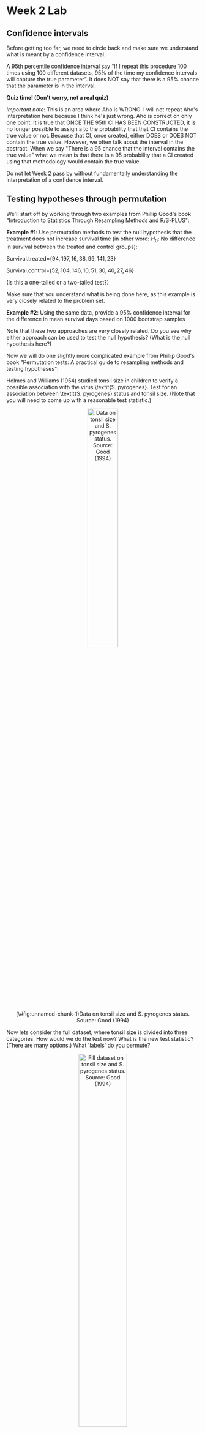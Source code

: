 Week 2 Lab
=============

Confidence intervals
-----------------------

Before getting too far, we need to circle back and make sure we understand what is meant by a confidence interval. 

A 95th percentile confidence interval say “If I repeat this procedure 100 times using 100 different datasets, 95% of the time my confidence intervals will capture the true parameter”. It does NOT say that there is a 95% chance that the parameter is in the interval.

**Quiz time! (Don't worry, not a real quiz)**

*Important note*: This is an area where Aho is WRONG. I will not repeat Aho's interpretation here because I think he's just wrong. Aho is correct on only one point. It is true that ONCE THE 95th CI HAS BEEN CONSTRUCTED, it is no longer possible to assign a $%$ to the probability that that CI contains the true value or not. Because that CI, once created, either DOES or DOES NOT contain the true value. However, we often talk about the interval in the abstract. When we say "There is a 95$%$ chance that the interval contains the true value" what we mean is that there is a 95$%$ probability that a CI created using that methodology would contain the true value.

Do not let Week 2 pass by without fundamentally understanding the interpretation of a confidence interval. 

Testing hypotheses through permutation
------------------------------------

We'll start off by working through two examples from Phillip Good's book "Introduction to Statistics Through Resampling Methods and R/S-PLUS":

**Example #1**: Use permutation methods to test the null hypothesis that the treatment does not increase survival time (in other word: $H_{0}$: No difference in survival between the treated and control groups):

Survival.treated=$\{94,197,16,38,99,141,23 \}$

Survival.control=$\{52,104,146,10,51,30,40,27,46 \}$

(Is this a one-tailed or a two-tailed test?)

Make sure that you understand what is being done here, as this example is very closely related to the problem set.


**Example #2**: Using the same data, provide a 95% confidence interval for the difference in mean survival days based on 1000 bootstrap samples

Note that these two approaches are very closely related. Do you see why either approach can be used to test the null hypothesis? (What is the null hypothesis here?)

Now we will do one slightly more complicated example from Phillip Good's book "Permutation tests: A practical guide to resampling methods and testing hypotheses":

Holmes and Williams (1954) studied tonsil size in children to verify a possible association with the virus \textit{S. pyrogenes}. Test for an association between \textit{S. pyrogenes} status and tonsil size. (Note that you will need to come up with a reasonable test statistic.)

<div class="figure" style="text-align: center">
<img src="Table2categories.png" alt="Data on tonsil size and S. pyrogenes status. Source: Good (1994)" width="40%" />
<p class="caption">(\#fig:unnamed-chunk-1)Data on tonsil size and S. pyrogenes status. Source: Good (1994)</p>
</div>

Now lets consider the full dataset, where tonsil size is divided into three categories. How would we do the test now? What is the new test statistic? (There are many options.) What 'labels' do you permute?

<div class="figure" style="text-align: center">
<img src="Table3categories.png" alt="Fill dataset on tonsil size and S. pyrogenes status. Source: Good (1994)" width="50%" />
<p class="caption">(\#fig:unnamed-chunk-2)Fill dataset on tonsil size and S. pyrogenes status. Source: Good (1994)</p>
</div>

Basics of bootstrap and jackknife
------------------------------------

To get started with bootstrap and jackknife techniques, we start by working through a very simple example. First we simulate some data


```r
x<-seq(0,9,by=1)
```

This will constutute our "data". Let's print the result of sampling with replacement to get a sense for it...


```r
table(sample(x,size=length(x),replace=T))
```

```
## 
## 1 2 3 5 7 9 
## 3 1 2 1 2 1
```

Now we will write a little script to take bootstrap samples and calculate the means of each of these bootstrap samples


```r
xmeans<-vector(length=1000)
for (i in 1:1000)
  {
  xmeans[i]<-mean(sample(x,replace=T))
  }
```

The actual number of bootstrapped samples is arbitrary *at this point* but there are ways of characterizing the precision of the bootstrap (jackknife-after-bootstrap) which might inform the number of bootstrap samples needed. *In practice*, people tend to pick some arbitrary but large number of bootstrap samples because computers are so fast that it is often easy to draw far more samples than are actually needed. When calculation of the statistic is slow (as might be the case if you are using the samples to construct a phylogeny, for example), then you would need to be more concerned with the number of bootstrap samples. 

First, lets just look at a histogram of the bootstrapped means and plot the actual sample mean on the histogram for comparison



```r
hist(xmeans,breaks=30,col="pink")
abline(v=mean(x),lwd=2)
```

<img src="Week-2-lab_files/figure-html/unnamed-chunk-6-1.png" width="672" />

Calculating bias and standard error
-----------------------------------

From these we can calculate the bias and standard deviation for the mean (which is the "statistic"):

$$
\widehat{Bias_{boot}} = \left(\frac{1}{k}\sum^{k}_{i=1}\theta^{*}_{i}\right)-\hat{\theta}
$$


```r
bias.boot<-mean(xmeans)-mean(x)
bias.boot
```

```
## [1] 0.0526
```

```r
hist(xmeans,breaks=30,col="pink")
abline(v=mean(x),lwd=5,col="black")
abline(v=mean(xmeans),lwd=2,col="yellow")
```

<img src="Week-2-lab_files/figure-html/unnamed-chunk-7-1.png" width="672" />

$$
\widehat{s.e._{boot}} = \sqrt{\frac{1}{k-1}\sum^{k}_{i=1}(\theta^{*}_{i}-\bar{\theta^{*}})^{2}}
$$


```r
se.boot<-sd(xmeans)
```

We can find the confidence intervals in two ways:

Method #1: Assume the bootstrap statistics are normally distributed


```r
LL.boot<-mean(xmeans)-1.96*se.boot #where did 1.96 come from?
UL.boot<-mean(xmeans)+1.96*se.boot
LL.boot
```

```
## [1] 2.755296
```

```r
UL.boot
```

```
## [1] 6.349904
```

Method #2: Simply take the quantiles of the bootstrap statistics


```r
quantile(xmeans,c(0.025,0.975))
```

```
##   2.5%  97.5% 
## 2.8975 6.3025
```

Let's compare this to what we would have gotten if we had used normal distribution theory. First we have to calculate the standard error:


```r
se.normal<-sqrt(var(x)/length(x))
LL.normal<-mean(x)-qt(0.975,length(x)-1)*se.normal
UL.normal<-mean(x)+qt(0.975,length(x)-1)*se.normal
LL.normal
```

```
## [1] 2.334149
```

```r
UL.normal
```

```
## [1] 6.665851
```

In this case, the confidence intervals we got from the normal distribution theory are too wide.

Does it make sense why the normal distribution theory intervals are too wide? Because the original were were uniformly distributed, the data has higher variance than would be expected and therefore the standard error is higher than would be expected.

There are two packages that provide functions for bootstrapping, 'boot' and 'boostrap'. We will start by using the 'bootstrap' package, which was originally designed for Efron and Tibshirani's monograph on the bootstrap. 

To test the main functionality of the 'bootstrap' package, we will use the data we already have. The 'bootstrap' function requires the input of a user-defined function to calculate the statistic of interest. Here I will write a function that calculates the mean of the input values.


```r
library(bootstrap)
theta<-function(x)
  {
    mean(x)
  }
results<-bootstrap(x=x,nboot=1000,theta=theta)
results
```

```
## $thetastar
##    [1] 6.6 5.2 3.3 4.6 3.4 2.3 5.7 6.0 3.9 5.8 3.4 5.1 4.7 4.5 3.3 6.3 4.5 4.5
##   [19] 5.0 4.2 4.1 3.6 4.5 4.7 5.1 3.8 4.7 4.2 4.7 3.3 4.1 4.9 4.3 5.5 5.8 4.6
##   [37] 4.1 3.9 5.5 5.3 4.7 5.3 6.5 4.2 6.0 4.7 4.7 3.1 3.4 3.7 4.7 4.8 4.4 5.1
##   [55] 4.7 5.9 5.0 4.5 4.3 4.9 2.4 3.4 4.2 3.3 4.3 6.7 2.4 4.0 4.6 3.2 5.3 5.8
##   [73] 4.3 5.7 4.5 4.9 4.1 4.4 4.7 4.9 3.7 3.7 4.4 4.4 5.5 3.5 5.0 4.0 3.3 5.4
##   [91] 3.9 5.3 6.4 4.0 4.8 4.9 4.2 5.4 4.2 5.5 3.5 5.4 5.5 5.0 4.2 5.2 5.0 3.6
##  [109] 5.4 4.0 4.9 3.7 4.3 3.9 4.2 5.2 3.1 5.6 4.3 4.7 4.1 4.7 4.1 6.9 4.3 3.6
##  [127] 4.8 2.7 6.5 5.9 5.1 4.9 2.7 4.0 4.1 4.7 4.8 4.2 5.6 5.5 5.5 3.0 4.3 4.7
##  [145] 4.2 4.4 4.6 3.4 4.4 2.4 5.6 5.3 5.0 4.6 5.7 3.4 5.6 4.7 4.2 4.7 4.3 4.7
##  [163] 4.5 5.7 6.0 4.2 5.2 5.2 5.6 3.8 6.0 4.6 4.9 5.2 4.7 5.5 5.3 4.7 4.0 4.9
##  [181] 5.1 5.6 5.7 6.9 5.6 2.8 4.2 5.0 2.9 5.0 4.6 6.8 3.8 4.5 3.7 5.2 5.4 4.7
##  [199] 5.8 4.9 2.9 5.5 4.8 3.7 4.8 5.9 3.9 6.4 3.1 5.2 4.4 5.9 3.5 4.9 4.3 4.3
##  [217] 5.7 4.4 5.8 4.6 5.1 4.1 5.0 4.4 2.7 4.5 3.7 4.0 5.1 5.1 4.2 5.1 3.2 6.0
##  [235] 4.9 6.3 5.2 3.3 5.2 4.7 4.3 4.5 4.6 4.0 4.0 3.4 6.3 4.6 3.3 4.6 3.7 4.3
##  [253] 3.7 4.9 4.4 3.2 4.0 3.2 3.1 3.7 6.6 5.1 3.9 3.2 5.8 4.8 3.5 4.3 3.1 6.6
##  [271] 4.5 5.4 2.8 4.7 3.7 4.2 4.6 4.0 5.7 5.9 4.5 2.8 5.8 4.2 5.1 4.9 4.5 3.5
##  [289] 4.0 4.3 4.7 3.9 5.2 4.7 4.3 5.3 5.8 6.2 6.3 3.2 4.4 5.5 6.8 3.5 5.1 3.5
##  [307] 4.7 3.7 5.1 5.6 4.5 5.8 5.1 2.9 4.7 3.8 6.6 3.2 3.9 2.3 3.0 5.8 3.2 5.3
##  [325] 4.5 3.1 4.2 4.3 3.6 5.9 3.9 5.5 4.7 5.3 4.0 6.0 3.1 4.0 4.4 4.3 6.0 4.2
##  [343] 5.2 4.8 4.2 4.5 5.7 3.1 4.8 4.7 4.8 5.4 5.4 4.6 4.5 4.8 4.1 6.1 5.3 5.1
##  [361] 3.5 3.5 4.7 3.3 5.3 4.9 3.4 4.5 3.4 3.3 5.5 4.8 3.6 4.1 5.2 5.7 4.7 3.9
##  [379] 4.1 4.3 3.9 4.1 4.3 3.4 4.5 4.8 4.4 4.2 3.1 3.7 3.4 4.4 6.0 3.3 6.4 3.1
##  [397] 4.5 5.1 3.8 5.4 3.0 3.9 4.6 3.8 5.5 4.0 4.9 5.9 3.9 4.0 3.7 3.1 3.8 4.7
##  [415] 4.3 2.9 4.4 3.9 2.4 2.7 4.8 3.3 6.1 4.4 4.8 3.4 4.3 1.7 4.8 4.6 4.4 5.2
##  [433] 5.6 4.3 6.0 3.2 5.5 4.7 5.3 5.1 4.0 4.2 6.9 3.7 4.7 4.3 4.9 2.9 4.2 4.0
##  [451] 4.8 3.0 5.8 3.4 5.0 4.9 4.6 5.0 3.2 4.5 3.7 4.2 3.7 4.2 5.4 3.2 6.0 3.1
##  [469] 5.4 5.1 5.3 4.5 3.3 3.6 4.9 5.8 4.6 5.1 5.2 4.9 4.2 3.4 4.2 5.8 3.7 4.5
##  [487] 4.0 3.5 4.8 4.7 5.2 4.5 4.7 4.8 4.2 4.4 6.1 3.4 4.5 4.1 4.3 4.6 5.4 4.6
##  [505] 5.2 5.8 5.7 4.4 4.0 4.6 5.5 4.1 4.9 3.9 4.6 6.4 4.1 2.5 3.9 5.8 5.8 4.0
##  [523] 5.0 5.8 4.0 4.1 5.6 4.8 3.4 3.5 5.7 5.7 5.2 4.4 5.0 5.1 4.0 4.9 5.2 5.3
##  [541] 5.2 3.9 3.9 5.3 2.6 3.6 3.7 2.8 4.0 3.7 2.7 4.0 4.4 5.3 4.0 5.1 5.6 6.1
##  [559] 5.3 4.9 4.6 4.9 4.5 3.9 5.4 5.7 4.1 3.8 5.5 6.0 4.9 6.1 3.6 5.3 6.5 5.0
##  [577] 5.2 5.3 1.9 2.1 5.0 4.9 3.7 5.3 5.0 4.0 5.0 5.5 5.2 4.5 4.8 4.5 4.9 6.5
##  [595] 6.7 5.2 4.6 3.9 4.3 4.3 6.3 5.2 5.6 4.1 5.7 4.7 4.4 4.5 4.0 3.8 4.9 4.9
##  [613] 5.6 4.7 5.4 6.9 2.6 4.9 4.4 4.1 6.1 4.7 4.3 3.5 5.4 3.9 5.9 3.6 4.1 4.8
##  [631] 3.8 3.2 2.7 4.5 4.5 3.6 5.0 7.3 5.2 4.7 4.8 4.1 5.5 4.8 4.5 4.1 4.1 3.3
##  [649] 3.5 4.9 5.0 4.2 5.5 4.6 4.9 3.7 5.9 4.7 3.7 4.4 5.6 3.4 2.6 4.2 3.9 4.2
##  [667] 6.0 3.0 3.1 4.4 4.1 5.3 4.2 4.8 4.4 4.3 4.7 4.6 4.2 4.6 5.5 4.8 3.9 4.5
##  [685] 4.4 5.9 6.3 3.7 2.8 3.7 4.9 5.5 5.3 4.6 4.4 3.6 6.1 5.8 3.7 4.2 4.1 5.4
##  [703] 4.9 3.2 4.3 4.6 4.7 4.0 5.4 5.2 4.1 4.4 4.6 4.0 4.3 5.2 4.6 5.1 3.1 4.5
##  [721] 3.8 3.1 5.5 4.6 5.0 5.5 3.9 5.1 4.6 5.2 4.8 4.9 4.1 4.1 5.9 4.8 4.4 3.7
##  [739] 5.2 3.5 4.3 2.9 3.0 5.0 5.1 5.3 4.5 3.7 3.9 3.9 3.8 5.1 6.2 4.3 3.3 5.9
##  [757] 4.8 3.8 5.1 5.6 6.3 4.9 5.5 4.5 4.9 3.1 3.6 3.0 5.2 5.7 4.8 3.6 4.2 5.5
##  [775] 4.7 3.5 3.7 3.7 4.0 3.3 5.3 4.0 4.5 1.8 4.3 5.3 6.7 3.9 5.1 4.9 4.5 2.4
##  [793] 3.8 5.0 4.7 4.9 4.7 5.3 5.7 5.3 4.9 5.2 4.8 5.3 4.0 3.9 1.6 5.8 3.5 4.5
##  [811] 5.2 5.7 4.6 4.6 3.3 4.6 5.1 3.3 5.3 4.6 4.4 5.7 3.7 5.6 4.3 4.9 3.9 2.6
##  [829] 2.7 3.7 5.3 4.6 3.5 5.4 5.1 5.0 5.6 4.4 4.4 5.9 4.4 3.7 3.0 4.3 5.1 4.2
##  [847] 6.3 4.9 4.9 5.8 4.9 7.5 5.2 4.3 4.8 5.7 5.8 5.4 3.0 3.3 4.0 5.1 5.2 5.8
##  [865] 4.3 5.3 4.0 5.1 4.9 4.3 3.3 3.9 6.0 4.7 6.2 4.2 6.0 5.6 4.9 4.2 4.5 4.3
##  [883] 4.5 4.9 5.6 5.5 5.3 3.4 3.4 3.6 3.7 5.5 6.0 4.4 3.9 5.3 4.7 5.8 3.0 3.9
##  [901] 4.5 4.5 5.4 4.0 3.5 4.5 5.4 4.2 5.3 3.2 1.8 3.5 5.8 3.1 4.2 5.0 4.5 4.9
##  [919] 4.1 5.1 4.6 5.7 5.7 3.0 5.3 6.2 2.7 5.5 5.2 3.6 5.9 1.6 3.0 3.4 4.1 4.5
##  [937] 5.2 4.9 4.3 3.0 3.8 3.6 5.0 3.5 5.2 2.9 4.7 4.6 5.0 5.1 3.6 6.1 4.9 4.5
##  [955] 4.8 5.4 4.4 5.8 5.7 5.7 4.2 5.0 3.8 3.6 2.9 3.1 3.7 5.0 2.8 6.1 5.3 5.6
##  [973] 4.7 4.4 4.3 3.0 4.5 5.4 5.3 5.2 5.5 4.8 4.8 4.5 4.0 4.3 5.3 4.9 3.4 4.2
##  [991] 4.8 5.2 3.5 4.8 2.9 6.0 4.3 4.5 3.9 4.7
## 
## $func.thetastar
## NULL
## 
## $jack.boot.val
## NULL
## 
## $jack.boot.se
## NULL
## 
## $call
## bootstrap(x = x, nboot = 1000, theta = theta)
```

```r
quantile(results$thetastar,c(0.025,0.975))
```

```
##  2.5% 97.5% 
##   2.7   6.3
```

Notice that we get exactly what we got last time. This illustrates an important point, which is that the bootstrap functions are often no easier to use than something you could write yourself.

You can also define a function of the bootstrapped statistics (we have been calling this theta) to pull out immediately any summary statistics you are interested in from the bootstrapped thetas.

Here I will write a function that calculates the bias of my estimate of the mean (which is 4.5 [i.e. the mean of the number 0,1,2,3,4,5,6,7,8,9])


```r
bias<-function(x)
  {
  mean(x)-4.5
  }
results<-bootstrap(x=x,nboot=1000,theta=theta,func=bias)
results
```

```
## $thetastar
##    [1] 5.0 3.6 5.4 4.8 5.1 5.3 5.6 3.7 6.6 4.9 2.9 4.8 4.0 3.9 4.8 3.9 2.8 3.6
##   [19] 3.6 3.9 3.9 4.7 5.0 5.7 4.8 5.4 3.6 3.9 4.6 4.5 4.6 3.5 4.4 5.2 4.6 4.9
##   [37] 6.1 3.1 4.6 4.5 5.7 4.8 5.8 3.8 3.2 4.3 3.4 4.4 4.7 5.5 2.9 5.4 5.3 2.9
##   [55] 4.1 5.7 6.3 3.7 5.5 4.0 3.7 3.4 4.5 3.3 5.3 4.7 3.8 3.6 4.9 5.3 4.8 4.0
##   [73] 5.1 5.0 3.2 5.3 3.0 4.1 5.1 4.0 5.0 3.6 5.8 4.1 3.6 4.6 5.2 3.9 2.4 4.7
##   [91] 3.9 5.2 3.5 4.8 5.9 3.4 5.6 4.6 2.6 6.2 2.9 3.2 5.4 6.2 4.5 5.2 5.4 4.5
##  [109] 4.9 4.8 5.2 4.1 5.1 4.8 4.2 5.3 4.6 3.6 5.5 4.3 5.3 3.8 4.7 5.3 4.0 2.5
##  [127] 4.8 3.3 4.3 3.4 6.4 3.3 4.2 5.2 4.0 3.4 5.8 7.0 5.0 5.6 3.9 4.5 4.3 4.7
##  [145] 3.7 3.8 4.5 4.3 6.2 4.3 4.5 6.7 3.9 3.2 4.8 5.4 3.5 4.1 5.3 2.8 3.8 5.6
##  [163] 4.1 5.1 3.5 6.3 4.4 3.8 5.6 2.9 4.5 4.2 3.7 5.1 2.7 2.3 4.3 5.2 3.1 4.8
##  [181] 4.7 3.7 4.4 5.4 4.9 5.7 4.9 3.7 4.2 3.2 3.7 4.0 4.6 5.6 5.3 4.4 5.5 5.1
##  [199] 6.2 4.7 4.9 5.6 3.4 6.3 4.8 3.2 5.1 5.1 4.7 4.8 5.0 3.8 4.3 4.9 5.3 5.1
##  [217] 5.2 3.1 3.2 3.7 5.8 4.9 4.7 5.7 3.7 4.1 6.0 5.8 3.7 5.7 4.5 4.1 5.2 5.0
##  [235] 3.7 5.3 6.4 5.5 6.6 4.8 2.8 3.9 5.3 2.6 4.2 4.5 4.0 3.4 4.3 4.3 5.4 5.4
##  [253] 3.7 5.8 3.8 4.3 6.7 5.6 4.7 5.5 4.4 5.4 3.2 5.7 4.9 4.7 5.5 4.6 6.1 3.4
##  [271] 4.6 6.1 4.4 4.5 4.8 2.6 4.6 4.9 3.0 3.1 5.8 4.0 5.7 3.8 3.9 7.0 2.6 4.0
##  [289] 4.1 4.5 2.5 3.6 4.0 6.4 5.9 5.0 5.3 2.8 3.0 4.0 4.2 4.0 5.0 2.8 5.0 5.3
##  [307] 4.0 4.7 4.8 6.1 4.4 4.7 5.3 4.6 4.5 3.1 3.7 5.0 5.5 4.7 5.1 5.4 5.2 5.9
##  [325] 5.6 2.8 5.4 3.9 4.2 4.8 4.3 5.0 6.3 5.4 3.7 5.4 6.0 5.3 4.0 3.6 4.9 5.0
##  [343] 3.0 3.4 3.3 5.4 4.6 5.5 3.8 4.7 4.9 4.4 4.1 4.3 3.3 5.0 4.6 6.9 4.5 4.9
##  [361] 4.6 5.2 3.4 4.6 4.1 4.8 4.0 4.5 6.4 4.8 4.1 2.1 5.6 4.5 5.0 4.4 5.9 4.7
##  [379] 3.7 4.2 3.2 4.5 4.8 5.6 3.5 4.8 3.8 4.2 5.1 6.5 3.0 4.0 3.7 5.6 5.3 3.7
##  [397] 3.5 4.0 4.8 4.2 5.3 4.0 3.9 6.3 4.3 4.7 3.5 4.2 6.2 4.1 4.1 4.8 4.5 5.1
##  [415] 3.6 3.9 6.3 4.0 3.5 5.2 4.4 3.0 4.3 4.1 4.5 5.0 5.5 5.7 4.2 4.9 4.6 4.8
##  [433] 3.2 5.9 3.9 4.2 4.1 4.2 5.0 4.4 1.7 3.8 5.9 4.9 4.7 5.2 5.2 5.4 2.7 3.6
##  [451] 4.8 3.6 5.0 4.9 3.2 4.7 5.2 4.9 6.9 5.2 3.6 2.8 4.9 3.9 4.2 4.5 5.6 5.6
##  [469] 4.4 5.1 4.1 4.2 3.4 4.0 4.6 3.1 3.8 3.5 4.6 3.3 4.9 4.4 4.3 5.6 4.3 3.1
##  [487] 4.3 6.2 6.7 4.2 3.6 2.3 5.6 4.1 3.8 4.6 5.2 3.9 2.2 4.0 4.1 5.0 4.3 4.7
##  [505] 4.6 3.1 3.7 4.9 3.8 4.0 3.5 5.1 4.7 4.9 3.6 5.7 4.7 4.7 4.2 4.5 5.3 4.4
##  [523] 4.3 5.2 4.2 4.7 5.8 4.6 4.7 6.2 5.4 4.6 4.9 4.2 4.8 4.0 5.8 5.1 4.6 5.2
##  [541] 4.5 3.8 4.9 4.0 4.1 2.0 5.1 4.1 4.1 3.9 3.9 4.5 5.5 4.4 3.7 4.2 3.3 5.3
##  [559] 4.9 3.9 4.5 3.2 6.1 2.3 5.5 3.9 3.5 5.2 4.8 4.6 5.9 5.2 5.2 3.8 5.6 4.4
##  [577] 3.1 5.3 3.4 3.3 5.4 4.6 5.4 6.3 5.0 4.5 4.6 5.3 3.4 5.0 3.8 6.0 3.8 5.1
##  [595] 6.8 5.3 3.4 2.9 5.0 5.4 2.4 4.1 4.8 2.4 3.9 2.9 4.3 5.2 4.7 5.7 3.1 5.3
##  [613] 5.6 4.6 5.1 5.4 4.8 3.4 4.4 5.5 3.4 3.6 5.4 4.2 5.3 3.8 5.5 5.1 5.0 4.3
##  [631] 6.8 4.4 5.4 4.6 4.1 3.0 4.3 4.2 4.8 4.4 4.6 5.1 3.1 5.5 4.5 4.1 3.8 4.5
##  [649] 5.0 3.2 4.9 3.3 3.9 4.9 3.9 4.2 3.8 4.7 3.2 4.3 4.3 4.0 4.8 4.0 5.0 4.6
##  [667] 4.8 3.3 4.4 6.3 3.2 6.7 4.1 3.5 4.0 4.8 3.9 5.2 4.4 4.1 5.2 2.5 5.6 3.7
##  [685] 5.1 3.5 4.2 4.4 4.2 2.5 4.5 6.1 3.8 4.0 4.0 5.6 5.1 4.2 4.1 3.6 5.4 3.9
##  [703] 3.7 3.2 2.3 3.9 3.0 4.2 5.2 6.2 3.1 4.9 3.6 3.3 3.2 3.9 4.6 4.3 4.9 4.8
##  [721] 3.0 3.8 4.2 4.1 4.3 5.6 4.1 5.6 4.4 5.0 4.6 6.0 4.0 5.5 5.2 4.3 6.7 5.0
##  [739] 3.2 2.5 3.8 3.5 3.2 4.0 3.0 5.2 4.0 4.4 4.4 4.5 3.8 5.0 4.2 5.1 3.3 5.0
##  [757] 4.6 5.4 4.2 3.1 4.9 6.3 4.9 4.5 2.7 3.6 3.4 3.7 3.9 5.0 4.3 5.8 4.6 3.0
##  [775] 3.6 4.7 3.9 5.0 5.1 5.4 5.9 3.4 6.9 4.6 5.5 4.7 4.4 5.1 4.4 4.4 2.4 4.9
##  [793] 5.4 2.4 4.8 2.9 3.6 4.5 6.8 5.3 4.9 3.5 3.2 4.4 4.5 5.8 5.2 6.0 5.8 4.9
##  [811] 2.9 5.3 5.6 4.6 4.4 4.4 4.4 4.9 4.2 5.4 4.1 5.1 4.0 3.9 5.1 3.5 4.5 4.1
##  [829] 5.1 4.4 3.9 3.2 4.9 5.8 5.2 4.7 3.5 4.9 4.8 3.6 5.3 3.4 2.9 4.4 5.5 4.5
##  [847] 4.5 3.5 4.8 5.3 4.3 4.3 4.0 5.9 5.1 4.6 5.3 4.8 3.9 4.9 3.5 5.2 5.6 3.8
##  [865] 4.3 2.0 6.2 6.1 4.4 3.5 3.7 3.7 4.1 4.0 4.4 6.8 4.0 4.8 4.7 5.8 2.9 5.7
##  [883] 4.2 3.7 5.5 4.1 5.8 2.6 5.9 4.2 4.6 5.0 5.1 3.4 4.6 4.0 4.1 4.7 5.4 3.6
##  [901] 3.4 6.6 5.3 2.1 4.1 5.6 4.5 5.4 3.9 3.7 5.8 6.2 5.0 6.2 3.0 3.7 3.4 5.2
##  [919] 4.8 4.2 4.0 5.4 3.4 3.8 7.1 6.3 3.6 3.9 4.2 4.8 3.9 5.3 3.8 3.8 5.8 5.0
##  [937] 5.9 3.5 4.6 2.9 5.9 5.3 5.5 3.8 4.0 5.2 4.6 4.2 3.6 2.8 4.2 4.5 4.8 3.1
##  [955] 4.0 2.8 3.9 5.6 3.4 3.4 5.4 3.6 4.3 4.4 4.7 5.2 3.3 5.2 4.9 4.2 5.8 6.7
##  [973] 4.5 4.6 4.8 5.7 3.5 4.9 2.7 4.0 2.9 5.6 2.5 3.1 3.9 5.8 4.5 5.1 4.8 4.1
##  [991] 5.8 3.7 4.7 4.6 5.1 4.1 3.3 4.5 5.5 4.2
## 
## $func.thetastar
## [1] -0.0064
## 
## $jack.boot.val
##  [1]  0.5491620112  0.3938775510  0.3584070796  0.1843373494  0.0005952381
##  [6] -0.0943620178 -0.1529891304 -0.3038356164 -0.4005882353 -0.5780281690
## 
## $jack.boot.se
## [1] 1.055633
## 
## $call
## bootstrap(x = x, nboot = 1000, theta = theta, func = bias)
```

Compare this to 'bias.boot' (our result from above). Why might it not be the same? Try running the same section of code several times. See how the value of the bias ($func.thetastar) jumps around? We should not be surprised by this because we can look at the jackknife-after-bootstrap estimate of the standard error of the function (in this case, that function is the bias) and we can see that it is not so small that we wouldn't expect some variation in these values.

Remember, everything we have discussed today are estimates. The statistic as applied to your data will change with new data, as will the standard error, the confidence intervals - everything! All of these values have sampling distributions and are subject to change if you repeated the procedure with new data.

Note that we can calculate any function of $\theta^{*}$. A simple example would be the 72nd percentile:


```r
perc72<-function(x)
  {
  quantile(x,probs=c(0.72))
  }
results<-bootstrap(x=x,nboot=1000,theta=theta,func=perc72)
results
```

```
## $thetastar
##    [1] 4.7 4.9 2.9 4.1 3.4 2.7 5.0 3.7 3.9 3.9 4.8 4.4 4.3 3.5 3.4 4.9 4.3 5.4
##   [19] 4.8 5.7 4.2 2.9 6.7 5.0 6.1 4.6 5.3 4.3 4.8 2.9 5.5 5.1 3.5 3.2 3.7 5.7
##   [37] 5.1 3.8 3.6 5.4 5.6 2.6 4.8 5.8 6.2 4.7 3.9 4.8 4.1 5.8 3.2 3.6 4.3 3.6
##   [55] 4.9 4.7 4.5 4.1 3.0 2.2 5.3 3.6 4.0 4.8 4.9 5.1 4.4 3.4 3.3 3.5 5.8 3.3
##   [73] 3.4 6.2 4.5 4.8 6.0 5.2 4.0 4.0 4.7 4.9 4.9 3.7 4.6 4.3 4.6 4.3 4.6 5.0
##   [91] 4.7 4.0 3.2 6.0 3.5 4.9 1.8 4.7 4.4 5.1 3.5 4.7 3.7 5.6 5.3 5.9 3.7 4.5
##  [109] 2.8 5.3 4.4 5.0 7.3 3.0 4.0 5.8 4.0 4.7 5.4 4.6 4.3 4.7 4.4 5.4 3.9 5.9
##  [127] 4.4 5.3 3.5 4.2 3.6 4.1 4.4 4.5 3.9 4.5 4.8 4.7 5.7 4.3 5.3 3.7 6.1 3.4
##  [145] 5.0 6.6 3.0 4.5 4.0 5.3 4.3 4.0 3.6 2.9 5.5 5.2 2.6 4.5 4.5 3.4 5.2 4.2
##  [163] 3.9 4.0 4.4 5.1 3.7 3.1 5.4 5.3 5.0 3.8 6.2 3.5 4.4 5.1 4.4 4.4 4.6 5.2
##  [181] 5.1 5.5 4.2 3.4 5.2 4.8 4.3 4.3 6.2 3.1 2.5 6.8 5.6 4.0 3.5 4.2 3.1 4.0
##  [199] 4.3 5.4 4.6 4.6 4.3 3.2 3.6 4.7 5.0 5.0 5.2 2.6 4.2 4.8 4.1 3.8 4.4 3.5
##  [217] 3.4 4.5 4.9 2.9 5.3 4.5 4.1 3.8 5.3 5.4 5.6 4.4 5.5 3.3 4.6 5.4 3.1 5.5
##  [235] 4.7 2.6 3.7 5.2 4.2 3.3 4.6 3.6 3.7 4.5 4.9 6.1 5.0 3.4 6.4 4.9 3.7 5.2
##  [253] 5.2 5.3 3.7 4.2 4.1 3.3 5.7 2.9 5.5 4.5 3.1 3.1 3.8 4.2 3.9 4.1 4.0 5.0
##  [271] 4.5 5.8 3.1 4.5 5.9 4.4 5.4 5.2 4.7 5.5 5.0 6.2 4.6 4.7 4.4 3.3 3.6 5.3
##  [289] 4.9 6.0 3.9 4.3 4.6 4.9 4.7 5.3 3.5 5.1 5.3 6.1 4.0 3.6 4.1 4.8 6.6 4.1
##  [307] 5.3 5.4 2.9 4.4 3.9 4.8 4.3 3.6 4.8 4.0 4.2 4.2 3.1 4.8 5.5 5.7 3.5 6.0
##  [325] 4.8 5.2 4.0 7.4 3.7 3.4 4.6 4.2 3.4 4.6 5.5 3.6 3.5 5.2 5.8 6.0 2.7 2.5
##  [343] 5.8 3.2 3.4 4.8 4.3 6.0 5.1 5.4 4.0 3.8 4.2 4.9 4.7 4.1 4.2 6.2 4.4 4.5
##  [361] 4.5 5.0 4.8 4.5 5.4 6.0 5.6 5.6 2.8 3.3 5.0 4.6 4.2 4.0 2.6 6.0 4.4 3.5
##  [379] 3.6 5.6 3.3 4.0 3.8 4.0 4.4 4.7 3.4 5.5 4.4 4.3 4.1 3.6 4.4 4.3 2.9 6.0
##  [397] 3.4 4.6 3.1 3.8 4.6 3.7 5.6 4.0 3.8 4.4 6.1 4.1 3.9 3.4 5.9 3.4 3.2 5.3
##  [415] 4.3 5.0 5.5 3.0 5.9 2.2 5.0 4.1 4.3 4.0 4.0 4.8 3.4 5.0 3.6 4.3 4.3 3.8
##  [433] 5.4 2.2 5.3 4.4 4.7 3.6 4.7 4.8 2.5 4.3 3.4 5.3 5.0 4.0 3.8 4.1 1.9 3.7
##  [451] 5.1 3.2 4.3 3.7 6.1 4.2 4.8 6.0 3.5 4.1 1.7 3.1 4.2 3.9 5.0 4.7 2.9 3.9
##  [469] 3.1 5.2 4.0 4.4 3.7 5.1 5.9 3.2 4.1 3.4 4.0 3.2 5.0 6.6 5.4 4.1 3.5 4.3
##  [487] 4.8 3.0 5.4 2.9 4.1 4.6 5.9 5.2 3.7 3.9 3.6 4.7 5.5 3.6 5.4 5.2 4.4 3.5
##  [505] 3.6 4.0 5.1 4.2 4.3 4.8 4.1 5.0 3.6 4.8 3.7 5.8 5.0 5.0 5.5 3.2 4.7 3.8
##  [523] 3.2 3.8 4.8 3.2 4.3 5.0 5.1 5.8 3.3 4.2 5.8 3.0 5.6 4.5 2.8 3.2 5.6 4.0
##  [541] 6.1 5.1 3.7 2.9 4.3 4.4 4.0 5.6 4.4 4.7 4.6 2.6 5.2 5.6 4.2 5.5 4.0 5.9
##  [559] 3.3 5.1 3.5 1.6 5.8 4.6 4.5 4.8 2.7 4.1 6.3 5.8 2.9 3.2 5.2 5.6 5.1 4.0
##  [577] 4.7 4.4 4.3 4.0 6.2 4.0 3.4 3.0 5.0 4.7 5.4 5.9 4.6 4.8 5.2 4.5 4.5 4.0
##  [595] 3.8 3.3 3.4 4.3 5.0 4.7 5.2 4.4 5.7 5.7 5.5 4.4 3.1 5.3 4.9 4.9 4.9 4.3
##  [613] 4.8 5.1 3.2 4.6 3.8 4.2 5.4 5.7 4.6 3.2 3.4 5.4 3.0 3.5 5.2 4.6 5.6 4.1
##  [631] 4.9 6.3 4.2 4.0 4.2 4.6 4.9 3.4 5.1 4.4 3.2 4.5 5.8 3.8 4.9 3.9 4.2 3.8
##  [649] 2.9 5.1 5.4 4.8 2.8 5.1 3.9 5.6 4.3 4.4 4.0 6.8 3.9 6.0 5.6 3.3 4.1 5.5
##  [667] 4.7 5.1 4.2 5.2 5.0 3.5 4.4 4.3 6.0 7.0 4.8 4.5 4.0 3.2 4.7 3.4 4.1 4.1
##  [685] 4.6 4.0 3.9 5.0 4.4 4.0 5.3 5.0 4.0 5.3 3.8 6.6 3.9 4.1 3.7 2.9 4.0 4.0
##  [703] 4.9 2.9 3.1 4.2 3.9 4.1 3.9 4.5 4.7 4.7 5.1 3.3 4.4 5.3 4.2 4.5 4.7 3.1
##  [721] 4.9 5.3 6.1 4.9 5.5 4.0 4.5 3.8 5.9 4.0 4.6 3.2 5.4 5.5 4.0 4.3 5.7 4.5
##  [739] 4.3 3.8 5.3 5.0 5.4 3.1 4.3 5.0 4.6 5.1 4.3 4.9 5.0 4.6 4.5 4.2 4.2 4.2
##  [757] 6.3 2.9 4.6 4.1 4.1 4.9 4.9 3.5 5.3 4.3 5.7 5.4 4.2 3.2 3.9 6.6 5.8 3.4
##  [775] 3.8 3.9 4.8 3.3 4.4 5.1 6.5 4.6 5.7 4.5 4.9 5.7 4.2 4.4 3.7 3.3 3.3 4.5
##  [793] 4.2 4.9 3.0 3.6 4.5 3.6 4.7 2.9 4.2 3.3 3.7 4.2 5.0 5.3 5.7 5.0 2.8 6.0
##  [811] 4.2 3.6 4.3 3.7 4.0 4.8 4.4 4.3 4.4 5.9 4.7 3.6 4.1 4.7 4.8 5.2 5.7 3.7
##  [829] 5.3 4.4 5.1 5.8 4.0 5.1 4.4 3.3 4.0 4.3 3.3 2.6 6.6 5.2 3.9 4.8 5.1 4.7
##  [847] 3.3 4.4 4.7 4.5 5.1 5.1 4.2 5.8 5.1 3.7 4.5 3.7 4.6 5.5 5.1 4.6 3.8 3.8
##  [865] 4.4 3.9 5.1 3.9 3.6 3.9 5.4 3.5 5.2 4.1 3.2 4.1 4.3 5.9 4.9 3.4 4.4 5.1
##  [883] 5.2 4.9 4.6 4.6 4.9 5.3 4.7 5.1 5.8 6.2 4.3 3.4 5.0 4.7 5.2 6.5 5.3 4.1
##  [901] 3.1 4.9 3.8 4.7 4.8 4.2 4.3 5.7 2.8 3.8 4.3 4.3 3.9 4.0 3.1 5.3 3.8 4.6
##  [919] 4.7 5.1 4.7 5.1 5.7 3.3 2.5 3.6 4.1 2.5 5.7 5.3 5.7 5.3 5.6 4.6 5.6 4.4
##  [937] 5.3 4.7 4.9 4.4 5.2 3.7 3.5 3.7 4.1 4.8 5.0 5.0 3.9 3.9 4.1 6.0 4.6 5.6
##  [955] 3.5 4.5 4.5 3.9 4.1 5.8 4.3 4.5 6.2 4.1 4.1 3.6 4.1 4.9 6.0 2.5 4.4 6.1
##  [973] 3.0 4.6 3.7 4.5 4.2 4.5 3.5 5.3 4.1 4.9 4.3 4.2 4.1 3.9 4.7 3.3 4.9 3.7
##  [991] 4.1 5.2 5.3 4.6 3.3 3.5 4.2 4.5 4.4 3.4
## 
## $func.thetastar
## 72% 
##   5 
## 
## $jack.boot.val
##  [1] 5.500 5.308 5.200 5.100 5.000 5.100 4.800 4.700 4.600 4.400
## 
## $jack.boot.se
## [1] 0.9704143
## 
## $call
## bootstrap(x = x, nboot = 1000, theta = theta, func = perc72)
```

On Tuesday we went over an example in which we bootstrapped the correlation coefficient between LSAT scores and GPA. To do that, we sampled pairs of (LSAT,GPA) data with replacement. Here is a little script that would do something like that using (X,Y) data that are independently drawn from the normal distribution


```r
xdata<-matrix(rnorm(30),ncol=2)
```

Everyone's data is going to be different. With such a small sample size, it would be easy to get a positive or negative correlation by random change, but on average across everyone's datasets, there should be zero correlation because the two columns are drawn independently.


```r
n<-15
theta<-function(x,xdata)
  {
  cor(xdata[x,1],xdata[x,2])
  }
results<-bootstrap(x=1:n,nboot=50,theta=theta,xdata=xdata) 
#NB: xdata is passed to the theta function, not needed for bootstrap function itself
```

Notice the parameters that get passed to the 'bootstrap' function are: (1) the indexes which will be sampled with replacement. This is different that the raw data but the end result is the same because both the indices and the raw data get passed to the function 'theta' (2) the number of bootrapped samples (in this case 50) (3) the function to calculate the statistic (4) the raw data.

Lets look at a histogram of the bootstrapped statistics $\theta^{*}$ and draw a vertical line for the statistic as applied to the original data.


```r
hist(results$thetastar,breaks=30,col="pink")
abline(v=cor(xdata[,1],xdata[,2]),lwd=2)
```

<img src="Week-2-lab_files/figure-html/unnamed-chunk-17-1.png" width="672" />

Parametric bootstrap
---------------------

Let's do one quick example of a parametric bootstrap. We haven't introduced distributions yet (except for the Gaussian, or Normal, distribution, which is the most familiar), so lets spend a few minutes exploring the Gamma distribution, just so we have it to work with for testing out parametric bootstrap. All we need to know is that the Gamma distribution is a continuous, non-negative distribution that takes two parameters, which we call "shape" and "rate". Lets plot a few examples just to see what a Gamma distribution looks like. (Note that the Gamma distribution can be parameterized by "shape" and "rate" OR by "shape" and "scale", where "scale" is just 1/"rate". R will allow you to use either (shape,rate) or (shape,scale) as long as you specify which you are providing.

<img src="Week-2-lab_files/figure-html/unnamed-chunk-18-1.png" width="672" />


Let's generate some fairly sparse data from a Gamma distribution


```r
original.data<-rgamma(10,3,5)
```

and calculate the skew of the data using the R function 'skewness' from the 'moments' package. 


```r
library(moments)
theta<-skewness(original.data)
head(theta)
```

```
## [1] -0.8332946
```

What is skew? Skew describes how assymetric a distribution is. A distribution with a positive skew is a distribution that is "slumped over" to the right, with a right tail that is longer than the left tail. Alternatively, a distribution with negative skew has a longer left tail. Here we are just using it for illustration, as a property of a distribution that you may want to estimate using your data.

Lets use 'fitdistr' to fit a gamma distribution to these data. This function is an extremely handy function that takes in your data, the name of the distribution you are fitting, and some starting values (for the estimation optimizer under the hood), and it will return the parameter values (and their standard errors). We will learn in a couple weeks how R is doing this, but for now we will just use it out of the box. (Because we generated the data, we happen to know that the data are gamma distributed. In general we wouldn't know that, and we will see in a second that our assumption about the shape of the data really does make a difference.)


```r
library(MASS)
fit<-fitdistr(original.data,dgamma,list(shape=1,rate=1))
```

```
## Warning in densfun(x, parm[1], parm[2], ...): NaNs produced
```

```r
# fit<-fitdistr(original.data,"gamma")
# The second version would also work.
fit
```

```
##      shape       rate   
##    6.653137   12.415205 
##  ( 2.903834) ( 5.628466)
```

Now lets sample with replacement from this new distribution and calculate the skewness at each step:


```r
results<-c()
for (i in 1:1000)
  {
  x.star<-rgamma(length(original.data),shape=fit$estimate[1],rate=fit$estimate[2])
  results<-c(results,skewness(x.star))
  }
head(results)
```

```
## [1] -0.06213694 -0.15933199  1.22009125  1.22336798 -0.26079384  0.53783690
```

```r
hist(results,breaks=30,col="pink",ylim=c(0,1),freq=F)
```

<img src="Week-2-lab_files/figure-html/unnamed-chunk-22-1.png" width="672" />

Now we have the bootstrap distribution for skewness (the $\theta^{*}$ s), we can compare that to the equivalent non-parametric bootstrap:


```r
results2<-bootstrap(x=original.data,nboot=1000,theta=skewness)
results2
```

```
## $thetastar
##    [1] -0.4243650014 -1.4518611925 -1.0031734548 -1.2926478662 -0.4900763739
##    [6] -0.4542992189  0.9553811946 -1.0548726732 -0.4638488215 -0.7918012508
##   [11] -1.6469702884 -1.0584782036 -0.4507486093  0.1538163082 -0.1180211898
##   [16] -1.3423282000 -0.0369443500 -0.3138139585 -0.5137697477 -0.5918310634
##   [21] -0.0200908023 -0.8881330343 -0.6303249788 -0.5403067868 -0.8053663586
##   [26] -0.5375785477  0.0703243779 -1.3455827965 -1.0924513725 -0.6285531558
##   [31] -0.5502538565  0.4579503463 -0.0278232908 -0.6866490839 -0.5049967369
##   [36] -0.8671376674 -0.9125995554 -0.2297751829 -1.2182205031 -0.3556861956
##   [41] -0.0665855204 -0.6647981630  0.0928686931 -0.9937063227 -0.3904852211
##   [46]  0.9671478522  0.3456292017  0.1693642689 -0.0785719066 -0.6618329387
##   [51] -1.5755387986 -0.8623305895 -0.6426735919 -0.6169861591 -0.5479126818
##   [56] -1.3606207889 -0.6227914751 -0.5681838922 -0.1509703086 -0.1674699065
##   [61] -0.1791899823 -0.4803574255 -1.3675819689 -0.9125995554 -1.4492430142
##   [66] -0.0562382790 -0.2595550455 -0.3278616060 -0.7309440945 -0.6732571479
##   [71] -1.2286700370 -0.8277061388 -0.1859683199 -0.6349611433  0.1200037539
##   [76] -0.8815451709 -0.9712910859  0.1275268605 -0.6474087879 -0.9017287709
##   [81] -0.2029995939  0.0593998424  0.3644347456 -1.0044153638 -0.6939607665
##   [86] -1.2858079479  0.6234878826 -0.7979590047 -0.4601553212 -0.9061263917
##   [91]  0.1597763613  0.3704008382 -0.5558617898 -1.2349039165 -1.1151663544
##   [96] -1.1873457518  0.8869858005  0.1422793901 -1.6683611987 -0.6979142953
##  [101] -0.5039542661 -1.8196443409 -0.3173871623 -0.6710527755 -0.5258254055
##  [106] -0.3181309028 -1.3709222356 -1.1765172877 -1.2093698788 -1.3935067251
##  [111] -0.6720304970 -0.7175040013 -1.0684575334 -0.9005310878 -0.6164047967
##  [116]  0.1107524002 -1.1190281693 -1.2031539337 -0.5489991771 -0.7175278590
##  [121]  0.1905420472 -0.9995174539 -0.7903668029 -0.7694654710  0.5633914789
##  [126]  0.3817484672 -1.0425870818 -0.3370388330 -0.1339136364 -1.3665005148
##  [131] -1.0553226038 -0.3931629663 -0.7805022106 -0.1786370818 -0.6363122464
##  [136]  0.1971472336 -0.6727204783 -1.1306799792 -0.4419855048  0.1338479511
##  [141] -0.5113143463 -0.6017057631 -0.3039392798 -1.2083937953 -1.4835762841
##  [146]  0.3851209561 -0.5414141280 -1.1873457518 -1.7757385459  0.1023987849
##  [151]  0.2109789611 -1.2433676794  0.5186100440 -0.7629684617 -0.9428697518
##  [156] -1.0030712875 -0.0234494128 -1.0813201846 -0.2355564668 -0.6789977639
##  [161] -0.4298776419  0.2758096410  0.3907136492 -0.9931692548 -0.7744891352
##  [166] -1.7309069996 -0.8264460718 -0.9421328419 -0.8500403375 -0.4543344101
##  [171] -0.4607494536 -0.4733195991 -0.6322090907  0.0291233595 -0.4270854419
##  [176] -1.0689768898  0.2131948569 -1.2979508914  0.2551888225 -0.0795035951
##  [181] -0.2532494233 -0.3087037192 -0.5288104173 -0.9001142986 -0.8851239333
##  [186]  0.0294910026 -0.7673687264 -0.2211363815 -1.1957038384 -0.8379118413
##  [191] -1.0485938444  0.4836956408 -0.5278654946 -0.4756795714 -1.1552223414
##  [196] -1.0820876444 -0.5357536416 -0.4676138617 -0.9608667096  0.1239432431
##  [201]  0.2444866231 -0.9942897274 -1.1401420137 -0.3622799087  0.2273471669
##  [206] -0.6163194999 -0.6225621064 -0.7573073177 -1.4083573486 -1.3292925098
##  [211] -0.4947196809 -0.1639615377 -0.3464225532  0.1938279423 -0.4565467802
##  [216]  0.3223568006 -0.3168358866 -1.6342947172 -0.2714817495 -0.5387315536
##  [221] -1.0749961765 -0.9190910868  0.4663123815 -1.3325239959 -1.4473306125
##  [226] -0.5715647259 -0.3773541051 -0.6332663779 -0.2724381748 -0.9544901327
##  [231] -1.2592532386  0.0931579470 -0.0416131351  0.5042734079 -0.1157650547
##  [236]  0.5123752959 -0.3976977044 -1.1370039508 -0.5812108442 -0.0365836622
##  [241] -1.6154238524 -0.4374481006 -1.1079907421 -0.3673975616 -0.4773047362
##  [246] -0.8550730038 -0.5270061898  0.0572047115 -1.2396401310 -0.5145872713
##  [251] -0.5758329207 -1.1153074444 -0.5559781885 -0.4717983819 -0.7138757568
##  [256]  0.3402923236  0.2618503875 -1.0888535365 -0.2922795852 -0.7507245408
##  [261]  0.1061197529 -0.9296145904 -0.4677596044 -0.8249144923  0.0427928550
##  [266] -0.5293886194 -0.0950360875 -0.4995402122 -1.4451648820  0.2387940055
##  [271]  0.8823960752  0.0027492937 -1.1678075539 -0.4858655377 -0.1081796746
##  [276] -0.9454432219 -0.3202529579 -0.4237686849  0.7817774125 -0.9535296430
##  [281] -0.0818546400 -0.8363948946 -1.1148134720 -0.7950936311 -1.4126318564
##  [286] -0.6382334321 -0.7486391813 -0.5460146926 -0.6096984853 -0.0674581589
##  [291] -1.2061792712 -0.4011359963 -0.2364966244 -0.7565279940 -0.8223082470
##  [296]  0.3015428833 -0.9710783307 -0.3681489427  1.3986862075 -1.0752878992
##  [301] -0.6052863083 -0.8088322517  0.0590418887 -0.3749876109 -1.3188784010
##  [306] -0.6445275912 -0.3649394247 -0.4078675458 -0.6925339534 -0.1397911889
##  [311] -0.7540418203 -0.0183212449 -1.2414058133 -0.8888365772 -0.9130297403
##  [316] -0.3043280714 -0.1510148970 -0.4076721508 -1.0250680654 -0.4684976763
##  [321] -1.2599939204 -0.3295456415 -1.0457759107 -1.1412024769 -1.1558193368
##  [326] -0.0863486002 -0.6194340529 -1.5507383823 -0.1173352785  0.1234617211
##  [331] -0.0329908573 -0.5536611540 -1.2020638091  0.3082843317 -0.5977008721
##  [336] -1.2720437368 -0.6949680343  0.1354975530 -1.1496510901 -0.5546329094
##  [341] -0.4720509110 -1.0112082389 -1.0472648650 -0.4204676568 -0.4182919487
##  [346] -1.2345089316  0.5211928573 -0.9511389919 -0.0145497306 -0.2491253423
##  [351] -0.5450084163 -0.1394303336 -0.1724967357 -0.3409925731 -0.1830631392
##  [356]  0.2677021432  0.0641104968 -0.6616881651 -0.9441337805  0.5327236055
##  [361] -0.2891890258  0.3143531701 -1.4933035850 -0.5461180480 -0.9649578983
##  [366] -0.5619955414 -0.4155620027  0.1390085213 -0.8053692984  0.6500925127
##  [371] -0.7926868750 -1.5139227269 -0.7618968779 -0.2072375237  0.3590564803
##  [376] -0.6960581468 -0.4986625885 -0.4804385178  0.6682184844 -0.3706252165
##  [381] -0.4256778619 -0.7348896187 -1.0428432317 -0.8542714240 -1.2073716455
##  [386] -0.6114763261 -0.4947735313 -1.0924608128 -0.5659528626 -0.4824443829
##  [391] -0.9736051848 -0.9411945426 -0.2284661808 -0.4934874496 -0.1842139992
##  [396] -0.5841726709  0.8115280869  0.2476061075 -1.1755063582 -0.9596996695
##  [401]  0.3611866111 -0.4260118202 -1.2620389739 -1.1295649752 -0.4989098760
##  [406]  0.5882624965 -0.4933099391 -0.9541722033  0.1355628543 -0.7948254463
##  [411] -1.0417462792 -0.4607494536  0.3728478301 -0.9602205567  1.0425819637
##  [416] -0.8961027730 -0.1135490333 -0.8122994205 -1.4504379999 -1.0908449502
##  [421] -0.8556181083  0.0576654062 -1.4551361299 -0.5842966036 -0.9753948320
##  [426] -1.1623925366 -0.4981958941  0.2182152178 -1.8656935917 -0.6285531558
##  [431] -1.4777869163 -0.6859117209 -0.6058200544 -0.1779301201 -0.8725284462
##  [436] -1.5735464066 -0.6212512541 -1.3201322731 -1.5039097172 -0.9892647815
##  [441] -0.6542882276 -0.8207367522 -0.2660716453 -1.0846174896 -0.3149262261
##  [446] -0.9436700374  0.2348337045  0.3849293860  0.4473502702 -0.8462416588
##  [451] -0.8283237494 -1.0607361191 -1.0572382688 -1.5030424667 -0.8332946346
##  [456] -0.4961998579 -0.8107072171 -0.8338222391 -0.6702904969 -1.0036640522
##  [461] -0.5601425141 -0.7415304773  0.1378795493 -0.7549690977 -0.9531035393
##  [466] -1.0828804848 -0.9918868515 -0.8090473396 -0.3733173677 -1.4217931897
##  [471] -1.0218742921 -0.2148841093 -0.8841734774 -1.5329974391 -0.9636564860
##  [476] -0.7755702716  0.3731938570 -0.3468797979 -0.8952078997 -0.3431079581
##  [481] -1.0919489329 -1.0818400018 -0.2425030767 -0.5579013463 -1.2863750447
##  [486]  0.3130000178 -0.8733346564 -0.4084181796  0.0121347500 -2.2410870156
##  [491] -0.2133852638 -0.6018246341 -0.4209562520  1.2050795419 -0.3844937605
##  [496] -0.7136374627  0.1435474343 -1.0670472969 -0.6186048153 -0.8956071500
##  [501] -1.1916467136 -1.6849944165 -0.6549695141 -1.4632533051  0.1477733944
##  [506] -0.2603361034 -0.5137545974  0.2448341858 -1.5356896362  0.2352833876
##  [511] -0.5223867006 -0.2390494482 -0.3898137654  0.1963813029 -0.6840504890
##  [516] -0.7410181943 -0.1574230930 -0.0913165784 -1.1827188965 -0.5167295185
##  [521] -0.9431996255  0.2024223214 -0.7731579032  0.5032356175 -0.5968765045
##  [526] -0.7189973745  0.1017290845 -0.1909126823  0.4879416891  1.1510973744
##  [531] -0.6514645894 -1.2504425471 -1.0239645552 -1.0498372635  0.1073631460
##  [536] -0.6470129704 -0.5322920109 -0.5807275646 -0.9828727050 -0.8726132055
##  [541] -0.3623539901 -0.6857571747 -0.8708941777 -1.4042247193 -1.4310573956
##  [546]  0.2202006580 -1.0888535365 -0.5167023529  1.1951169381 -1.1707420667
##  [551] -0.2096060165 -0.9084845738 -0.5627793604  0.2582607958 -0.9433909392
##  [556]  0.2077290495 -0.0738442270 -0.0653552043 -0.9071342067 -0.5979613128
##  [561] -0.7480317397 -0.7219619753 -0.5384094965 -1.5665986260  0.3017733603
##  [566] -0.9485975878  0.2143891717  0.0957383143 -0.7069294257 -1.0706982535
##  [571] -0.0923573247  0.8275090173 -0.5367336538 -0.8233855772 -0.3564084418
##  [576] -1.1318807120 -0.9887225253 -0.2458311206  0.1363493262 -0.7405909843
##  [581]  0.3171956449 -1.1732161685 -1.7883165673 -1.4970989730 -0.1777445963
##  [586] -0.1209687671 -1.1786526787 -1.0492088498 -0.9687955559 -0.8537046682
##  [591] -0.0830295616 -1.5670040061 -0.8231878078 -1.3018679419 -0.0627286208
##  [596]  0.0266310419 -0.8305690671 -1.1106620681 -1.4415025982 -1.4446800736
##  [601]  1.4218750790 -0.8682045946 -0.6573368638 -0.9080209918  0.2023653729
##  [606] -0.2021482597  0.1704674511  0.0883632883 -1.7254144405  0.0290003725
##  [611]  0.2299617125  0.1518950457 -0.6279973755  0.3274783710  0.7027618172
##  [616] -1.8896899110 -0.4228248026 -1.2501468926 -0.8158236515 -0.7860658470
##  [621] -0.0640097267  0.1275868418 -1.1230210085  0.0108122036  0.0320248745
##  [626] -0.4353264677 -0.8966976141 -0.5288104173 -0.3012459590 -1.2031830074
##  [631] -0.1242721765 -0.9992240145 -1.0931148435  0.6098917974  0.5986387732
##  [636] -0.6647513811 -0.7505279098  0.1211790558  0.0438927450 -0.1063169270
##  [641] -1.1287147790 -0.2311732060 -0.2956394538 -1.2710327194  0.4181392559
##  [646]  0.2585483323 -0.3822123953 -0.5725455987 -0.3928213536 -0.3813470099
##  [651] -1.0151656723 -0.4474336511 -1.1452456655 -0.3857864091 -0.6665358144
##  [656] -1.2844821623 -0.3790068258 -0.8264460718 -0.0398724627 -0.7809368879
##  [661] -0.7863772961 -0.9639626909 -1.2899328810 -1.0177382777 -0.8850281892
##  [666] -0.9706125904 -0.1892508918 -0.3338413329 -0.9658613330  0.1625029225
##  [671] -1.2310221783 -0.2868343464 -0.2591622122 -0.6483713923 -1.0684575334
##  [676] -0.9480908039 -0.6831795654 -1.0580437919  0.7381361575 -0.6559777190
##  [681] -0.6781920480 -0.1289202004  0.3046977582 -0.7941589835  0.1277509473
##  [686]  0.4432430548  0.5472889656 -0.0175686434 -0.0612721025 -0.2894911252
##  [691] -0.3717758368 -1.7242421017 -0.0773943765 -1.4407829210 -0.4989098760
##  [696]  0.1905420472 -0.0255956977 -0.2007332731 -0.8423889626 -0.8638842382
##  [701] -0.1260035424 -0.1695778666 -0.8067699143 -1.2131667231  0.1795625688
##  [706] -0.6974321268 -1.4586114883  0.2338096146  0.1595914409 -0.8719258318
##  [711] -1.3072570184 -0.3564854054 -0.0938979010 -0.0868363795 -1.0539283567
##  [716] -0.8379715497  0.1307777762  0.4774750845 -0.1265287098 -0.7227286971
##  [721] -0.7900102512 -1.2800919451  0.1118698902 -0.4298179588 -0.2928958169
##  [726] -0.7674928615 -0.2955970692  0.5083794690 -1.2930680043 -1.3892502006
##  [731] -1.3016123896 -0.3512004711  0.5001102565 -0.2809104781 -0.6959377835
##  [736] -0.5755331847 -1.0014168011 -1.2303913787 -1.4989456378 -1.5511215114
##  [741] -0.2418159555 -1.3707563663  0.5156829069 -0.7881927541  0.5826591084
##  [746] -1.0594626839 -0.9897213836 -1.1948356489  0.2752005593 -0.8783867582
##  [751] -0.3076788370  0.4360849280  0.0529646740  0.2662984633 -0.4981275988
##  [756] -0.6142004457 -1.0302073796  0.3057731290  0.6073881866 -0.8022315031
##  [761] -0.2826700661 -0.1448737833  0.1072555268 -1.1016284831 -0.5910915121
##  [766] -1.2461054345 -0.3956363339  0.3166988144 -0.3355898783  0.2601646795
##  [771] -0.2533589503 -0.8973228835 -1.1011651067  0.1504632208 -1.4406016659
##  [776] -0.6070066149 -0.5513110607 -0.5237569968  0.0794725470  0.1854394021
##  [781] -0.3291938554 -0.3630740223 -0.2273180260 -0.1826445172 -0.7058197950
##  [786] -0.6346414572 -1.6617309859 -0.7609774775 -1.3022883976 -0.1456061815
##  [791] -0.1684646846 -0.8312539778 -0.5725836599 -0.6722075082 -1.0377356333
##  [796] -0.1953936740 -0.3693898167  0.1061501459 -0.8754168257  0.5469701180
##  [801]  0.3360147493 -1.2476149969 -0.3000522934 -0.7226536884 -0.4357653899
##  [806] -0.1153576798 -0.8569075446  0.6564724172  0.3682898772 -1.1103119019
##  [811] -1.2618531949 -0.7865278695  0.1820185982 -1.6060717132 -0.4156368271
##  [816] -0.9271523758 -0.5053470524 -1.2052611036 -0.3419320833  0.2666195643
##  [821]  0.0003379775  0.2442159428  0.2228302587 -1.1656249014 -1.0528209298
##  [826] -0.5913987468 -0.1859435975 -0.9968299389 -1.3821479460 -0.1953936740
##  [831]  0.0263222246 -0.8592958219 -0.2224981266  0.0201127373 -0.6380105541
##  [836] -0.6640207592 -0.4995552272 -0.9913871912 -0.7256839387 -0.8469402695
##  [841] -1.3974643904 -1.1496970455  0.1625029225 -1.0050932295 -0.7130350189
##  [846]  0.1986885357 -1.4886067354 -0.6636982438 -1.2473263902 -0.4281591344
##  [851] -0.9587235708 -0.6951077766 -0.7315566581 -0.6127271739 -1.2550907974
##  [856] -0.3174501701 -1.6509022564 -0.9951264626  0.2866608773 -0.7610230689
##  [861] -0.5546498858 -0.3528419930 -0.7959510588 -0.2711030332  0.2273471669
##  [866] -0.6144717940 -1.2672471266 -0.3855286382 -0.9587485025  0.9276927508
##  [871]  0.0235917776 -0.4110112663 -0.9418823942 -0.3028139436 -0.6237008680
##  [876]  0.5133378142 -0.2386624412 -0.9906781992  0.3978331326 -0.9642020035
##  [881] -0.0683220252 -0.7365351049 -0.0541776563 -0.1824109682 -1.8079236450
##  [886] -0.2827217117 -0.3651926149 -0.5160357753 -0.9519922085 -0.9505001578
##  [891]  1.0708290614 -0.7835972484 -0.8426295121 -1.5756560966 -0.8192527837
##  [896]  0.9449622648 -0.7800876362  0.3129167433 -0.8183159725 -0.5459573012
##  [901] -0.8282520426  0.2416566305 -0.9382666490 -1.2196627440 -1.2289144247
##  [906]  0.1888582619 -0.8332946346 -0.3854441291 -0.5016617260 -1.2396631033
##  [911] -0.4780794158 -0.4721982406 -1.7583510349 -0.6126894748 -0.8094865143
##  [916] -1.1907418621 -0.1659816354 -0.6774825817 -1.6133716995 -0.8978237023
##  [921] -0.4633648317  0.3969553675 -1.5858491076 -1.1351324955 -1.2060997177
##  [926] -1.2086183660 -0.5292737308 -0.6859723486 -0.6032943801  0.3726292833
##  [931]  0.2643338999 -0.9182218728 -1.5926796072 -1.0986298682 -0.5710344431
##  [936] -0.7835177999 -0.2207735373 -0.3417578986 -1.0772680722 -0.6402490020
##  [941]  0.4129713293 -0.3223845101  0.4238631423 -0.9854082256 -0.6484276481
##  [946]  0.1566629575 -0.2012896949 -0.9623738326 -1.1899266742 -0.6364072728
##  [951] -1.0819893365  0.1999694729  0.6818045820  0.0957051247 -1.5171288416
##  [956] -0.5341945017 -0.1021608183  0.5419275704 -0.7464210040 -0.9023248777
##  [961] -1.7823624440 -0.1509947272 -0.5341790361 -0.1103996373 -1.4220847346
##  [966] -1.4006017187 -0.5750219204 -0.8347444519 -0.1699912788 -0.6478780782
##  [971] -0.6478983264 -0.8614122973 -1.2728278373 -0.6514645894 -0.3933901033
##  [976]  0.2016490623 -0.2600371233 -0.7871772447 -1.1836506228 -0.9856744928
##  [981] -0.7237514878 -0.6377058675 -1.0928671914 -0.6189159618 -0.6656983939
##  [986] -1.9816865228 -0.1260903346 -1.5838372886  0.5346782475 -0.5461401309
##  [991] -0.4907329739 -0.7357815534 -1.5433249748 -0.3257953951 -0.7837598912
##  [996] -0.3067148905 -2.2286549087 -0.6185461322  1.4053414887  0.0076972096
## 
## $func.thetastar
## NULL
## 
## $jack.boot.val
## NULL
## 
## $jack.boot.se
## NULL
## 
## $call
## bootstrap(x = original.data, nboot = 1000, theta = skewness)
```

```r
hist(results,breaks=30,col="pink",ylim=c(0,1),freq=F)
hist(results2$thetastar,breaks=30,border="purple",add=T,density=20,col="purple",freq=F)
```

<img src="Week-2-lab_files/figure-html/unnamed-chunk-23-1.png" width="672" />

What would have happened if we would have fit a normal distribution instead of a gamma distribution?


```r
fit2<-fitdistr(original.data,dnorm,start=list(mean=1,sd=1))
```

```
## Warning in densfun(x, parm[1], parm[2], ...): NaNs produced

## Warning in densfun(x, parm[1], parm[2], ...): NaNs produced

## Warning in densfun(x, parm[1], parm[2], ...): NaNs produced

## Warning in densfun(x, parm[1], parm[2], ...): NaNs produced

## Warning in densfun(x, parm[1], parm[2], ...): NaNs produced

## Warning in densfun(x, parm[1], parm[2], ...): NaNs produced

## Warning in densfun(x, parm[1], parm[2], ...): NaNs produced

## Warning in densfun(x, parm[1], parm[2], ...): NaNs produced
```

```r
fit2
```

```
##       mean          sd    
##   0.53588514   0.16954369 
##  (0.05361442) (0.03790678)
```

```r
results.norm<-c()
for (i in 1:1000)
  {
  x.star<-rnorm(length(original.data),mean=fit2$estimate[1],sd=fit2$estimate[2])
  results.norm<-c(results.norm,skewness(x.star))
  }
head(results.norm)
```

```
## [1]  1.62767929 -1.15299840 -0.02788475  0.39483466  0.95825966 -1.13588692
```

```r
hist(results,breaks=30,col="pink",ylim=c(0,1),freq=F)
hist(results.norm,breaks=30,col="lightgreen",freq=F,add=T)
hist(results2$thetastar,breaks=30,border="purple",add=T,density=20,col="purple",freq=F)
```

<img src="Week-2-lab_files/figure-html/unnamed-chunk-24-1.png" width="672" />

All three methods (two parametric and one non-parametric) really do give different distributions for the bootstrapped statistic, so the choice of which method is best depends a lot on the situation, how much data you have, and what you might already know about the underlying distribution.

Jackknifing is just as easy at bootstrapping. Here we will do a trivial example for illustration. We will write a little function for the mean even though you could put the function in directly with 'jackknife(x,mean)'


```r
theta<-function(x)
  {
  mean(x)
  }
x<-seq(0,9,by=1)
results<-jackknife(x=x,theta=theta)
results
```

```
## $jack.se
## [1] 0.9574271
## 
## $jack.bias
## [1] 0
## 
## $jack.values
##  [1] 5.000000 4.888889 4.777778 4.666667 4.555556 4.444444 4.333333 4.222222
##  [9] 4.111111 4.000000
## 
## $call
## jackknife(x = x, theta = theta)
```

Why do we not have to tell the 'jackknife' function how many replicates to do?

Let's compare this with what we would have obtained from bootstrapping


```r
results2<-bootstrap(x,1000,theta)
mean(results2$thetastar)-mean(x)  #this is the bias
```

```
## [1] 0.0117
```

```r
sd(results2$thetastar)  #the standard deviation of the theta stars is the SE of the statistic (in this case, the mean)
```

```
## [1] 0.9107374
```


Everything we have done to this point used the R package 'bootstrap' - now lets compare that with the R package 'boot'. To avoid any confusion (a.k.a. masking) between the two packages, I recommend detaching the bootstrap package from the workspace with


```r
detach("package:bootstrap")
```


The 'boot' package is now recommended over the 'bootstrap' package, but they give the same answers and to some extent it is personal preference which one prefers to use.

We will still use the mean as the statistic of interest, but we will have to write a new function for it because the syntax of the 'boot' package is slightly different:


```r
library(boot)
theta<-function(x,index)
  {
  mean(x[index])
  }
boot(x,theta,R=999)
```

```
## 
## ORDINARY NONPARAMETRIC BOOTSTRAP
## 
## 
## Call:
## boot(data = x, statistic = theta, R = 999)
## 
## 
## Bootstrap Statistics :
##     original      bias    std. error
## t1*      4.5 -0.01271271   0.8559052
```

One of the main advantages to the 'boot' package over the 'bootstrap' package is the nicer formatting of the output.

Going back to our original code, lets see how we could reproduce all of these numbers:


```r
table(sample(x,size=length(x),replace=T))
```

```
## 
## 1 3 4 5 6 7 8 
## 1 1 1 1 1 2 3
```

```r
xmeans<-vector(length=1000)
for (i in 1:1000)
  {
  xmeans[i]<-mean(sample(x,replace=T))
  }
mean(x)
```

```
## [1] 4.5
```

```r
bias<-mean(xmeans)-mean(x)
se.boot<-sd(xmeans)
bias
```

```
## [1] -0.015
```

```r
se.boot
```

```
## [1] 0.918062
```

Why do our numbers not agree exactly with those of the boot package? This is because our estimates of bias and standard error are just estimates, and they carry with them their own uncertainties. That is one of the reasons we might bother doing jackknife-after-bootstrap.

The 'boot' package has a LOT of functionality. If we have time, we will come back to some of these more complex functions later in the semester as we cover topics like regression and glm.

